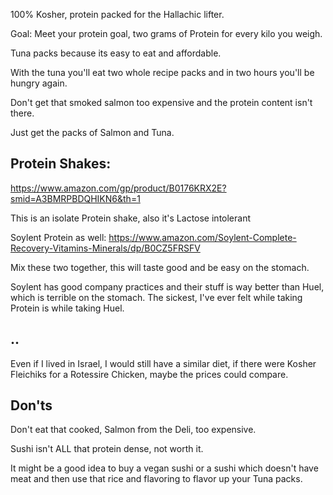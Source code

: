 100% Kosher, protein packed for the Hallachic lifter.


Goal: Meet your protein goal, two grams of Protein for every kilo you weigh. 

Tuna packs because its easy to eat and affordable. 

With the tuna you'll eat two whole recipe packs and in two hours you'll be hungry again.

Don't get that smoked salmon too expensive and the protein content isn't there.


Just get the packs of Salmon and Tuna.

## Protein Shakes:

https://www.amazon.com/gp/product/B0176KRX2E?smid=A3BMRPBDQHIKN6&th=1

This is an isolate Protein shake, also it's Lactose intolerant 

Soylent Protein as well:
https://www.amazon.com/Soylent-Complete-Recovery-Vitamins-Minerals/dp/B0CZ5FRSFV

Mix these two together, this will taste good and be easy on the stomach.

Soylent has good company practices and their stuff is way better than Huel, which is terrible on the stomach. The sickest, I've ever felt while taking Protein is while taking Huel.

## ..


Even if I lived in Israel, I would still have a similar diet, if there were Kosher Fleichiks for a Rotessire Chicken, maybe the prices could compare.


## Don'ts

Don't eat that cooked, Salmon from the Deli, too expensive. 

Sushi isn't ALL that protein dense, not worth it.

It might be a good idea to buy a vegan sushi or a sushi which doesn't have meat and then use that rice and flavoring to flavor up your Tuna packs.

